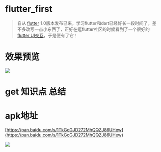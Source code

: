 # flutter_first

> 自从 [flutter](https://flutterchina.club/) 1.0版本发布已来，学习flutter和dart已经好长一段时间了，差不多改写一点小东西了，正好在逛flutter社区的时候看到了一个很好的 [flutter UI交互](https://sergiandreplace.com/planets-flutter-from-design-to-app/)，于是便有了它！

# 效果预览

[![](https://www.showdoc.cc/server/api/common/visitfile/sign/1d73f149566ada48be830437b7d4dbca?showdoc=.jpg)](http://0.mda.s105.cn/kfupload/up/201902/27095556_2373.mp4 "![](https://www.showdoc.cc/server/api/common/visitfile/sign/1d73f149566ada48be830437b7d4dbca?showdoc=.jpg)")

# get 知识点 总结


# apk地址
[https://pan.baidu.com/s/1TkGcGJD272MhQQZJ86UHew](https://pan.baidu.com/s/1TkGcGJD272MhQQZJ86UHew)

![](https://www.showdoc.cc/server/api/common/visitfile/sign/ab44fcde1a86c498e14f816d4f380bec?showdoc=.jpg)
